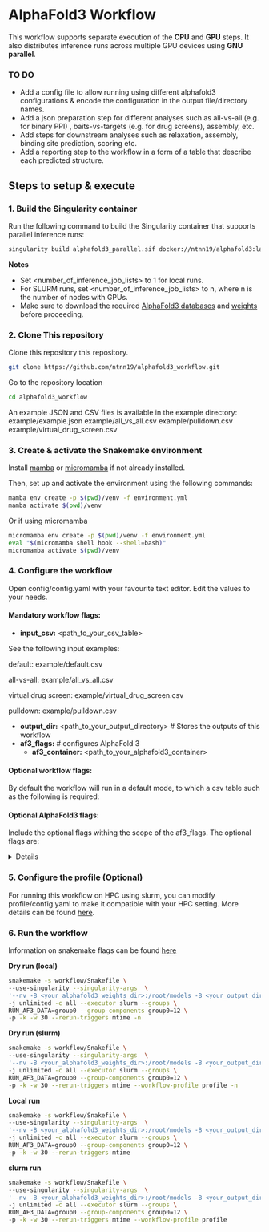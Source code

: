# AlphaFold3 Workflow

This workflow supports separate execution of the **CPU** and **GPU** steps. It also distributes inference runs across multiple GPU devices using **GNU parallel**.


### TO DO
- Add a config file to allow running using different alphafold3 configurations & encode the configuration in the output file/directory names.
- Add a json preparation step for different analyses such as all-vs-all (e.g. for binary PPI) , baits-vs-targets (e.g. for drug screens), assembly, etc.
- Add steps for downstream analyses such as relaxation, assembly, binding site prediction, scoring etc. 
- Add a reporting step to the workflow in a form of a table that describe each predicted structure.


## Steps to setup & execute

### 1. Build the Singularity container

Run the following command to build the Singularity container that supports parallel inference runs:

```bash
singularity build alphafold3_parallel.sif docker://ntnn19/alphafold3:latest_parallel_a100_40gb
```

**Notes**
- Set <number_of_inference_job_lists> to 1 for local runs.
- For SLURM runs, set <number_of_inference_job_lists> to n, where n is the number of nodes with GPUs.
- Make sure to download the required [AlphaFold3 databases](https://github.com/google-deepmind/alphafold3/blob/main/docs/installation.md#obtaining-genetic-databases) and [weights](https://forms.gle/svvpY4u2jsHEwWYS6) before proceeding.

### 2. Clone This repository

Clone this repository this repository.

```bash
git clone https://github.com/ntnn19/alphafold3_workflow.git
```

Go to the repository location
```bash
cd alphafold3_workflow
```

An example JSON and CSV files is available in the example directory:
example/example.json
example/all_vs_all.csv
example/pulldown.csv
example/virtual_drug_screen.csv

### 3. Create & activate the Snakemake environment

Install [mamba](https://github.com/conda-forge/miniforge) or [micromamba](https://mamba.readthedocs.io/en/latest/installation/micromamba-installation.html) if not already installed.

Then, set up and activate the environment using the following commands:

```bash
mamba env create -p $(pwd)/venv -f environment.yml
mamba activate $(pwd)/venv
```

Or if using micromamba

```bash
micromamba env create -p $(pwd)/venv -f environment.yml
eval "$(micromamba shell hook --shell=bash)"
micromamba activate $(pwd)/venv
```
### 4. Configure the workflow
Open config/config.yaml with your favourite text editor.
Edit the values to your needs.
#### Mandatory workflow flags:
-   **input_csv:** <path_to_your_csv_table> 

See the following input examples: 

default: example/default.csv

<script src="https://cdnjs.cloudflare.com/ajax/libs/PapaParse/5.3.2/papaparse.min.js"></script>
<script>
fetch('example/default.csv')
  .then(response => response.text())
  .then(csv => {
    let data = Papa.parse(csv, { header: true }).data;
    let table = '<table border="1"><tr>';
    Object.keys(data[0]).forEach(key => table += `<th>${key}</th>`);
    table += '</tr>';
    data.forEach(row => {
      table += '<tr>';
      Object.values(row).forEach(value => table += `<td>${value}</td>`);
      table += '</tr>';
    });
    table += '</table>';
    document.getElementById('csv-table').innerHTML = table;
  });
</script>
<div id="csv-table"></div>

all-vs-all: example/all_vs_all.csv 

virtual drug screen: example/virtual_drug_screen.csv

pulldown: example/pulldown.csv 

-   **output_dir:** <path_to_your_output_directory> # Stores the outputs of this workflow
-   **af3_flags:** # configures AlphaFold 3
     -   **af3_container:** <path_to_your_alphafold3_container>

#### Optional workflow flags:

By default the workflow will run in a default mode, to which a csv table such as the following is required:


#### Optional AlphaFold3 flags:
Include the optional flags withing the scope of the af3_flags. 
The optional flags are:
<details>

--buckets

--conformer_max_iterations

--flash_attention_implementation

--gpu_device

--hmmalign_binary_path

--hmmbuild_binary_path

--hmmsearch_binary_path

--jackhmmer_binary_path

--jackhmmer_n_cpu

--jax_compilation_cache_dir

--max_template_date

--mgnify_database_path

--nhmmer_binary_path

--nhmmer_n_cpu

--ntrna_database_path

--num_diffusion_samples

--num_recycles

--num_seeds

--pdb_database_path

--rfam_database_path

--rna_central_database_path

--save_embeddings

--seqres_database_path

--small_bfd_database_path

--uniprot_cluster_annot_database_path

--uniref90_database_path
</details>

### 5. Configure the profile (Optional)

For running this workflow on HPC using slurm, you can modify profile/config.yaml to make it compatible with your HPC setting.
More details can be found [here](https://snakemake.github.io/snakemake-plugin-catalog/plugins/executor/slurm.html#using-profiles).

### 6. Run the workflow
Information on snakemake flags can be found [here](https://snakemake.readthedocs.io/en/stable/executing/cli.html#)

**Dry run (local)**
```bash
snakemake -s workflow/Snakefile \
--use-singularity --singularity-args  \
'--nv -B <your_alphafold3_weights_dir>:/root/models -B <your_output_dir>/PREPROCESSING:/root/af_input -B <your_output_dir>:/root/af_output -B <your_alphafold3_databases_dir>:/root/public_databases -B <your_alphafold3_tmp_dir>/tmp:/tmp --env XLA_CLIENT_MEM_FRACTION=3.2' \
-j unlimited -c all --executor slurm --groups \
RUN_AF3_DATA=group0 --group-components group0=12 \
-p -k -w 30 --rerun-triggers mtime -n
```
**Dry run (slurm)**
```bash
snakemake -s workflow/Snakefile \
--use-singularity --singularity-args  \
'--nv -B <your_alphafold3_weights_dir>:/root/models -B <your_output_dir>/PREPROCESSING:/root/af_input -B <your_output_dir>:/root/af_output -B <your_alphafold3_databases_dir>:/root/public_databases -B <your_alphafold3_tmp_dir>/tmp:/tmp --env XLA_CLIENT_MEM_FRACTION=3.2' \
-j unlimited -c all --executor slurm --groups \
RUN_AF3_DATA=group0 --group-components group0=12 \
-p -k -w 30 --rerun-triggers mtime --workflow-profile profile -n
```
**Local run**
```bash
snakemake -s workflow/Snakefile \
--use-singularity --singularity-args  \
'--nv -B <your_alphafold3_weights_dir>:/root/models -B <your_output_dir>/PREPROCESSING:/root/af_input -B <your_output_dir>:/root/af_output -B <your_alphafold3_databases_dir>:/root/public_databases -B <your_alphafold3_tmp_dir>/tmp:/tmp --env XLA_CLIENT_MEM_FRACTION=3.2' \
-j unlimited -c all --executor slurm --groups \
RUN_AF3_DATA=group0 --group-components group0=12 \
-p -k -w 30 --rerun-triggers mtime
```

**slurm run**
```bash
snakemake -s workflow/Snakefile \
--use-singularity --singularity-args  \
'--nv -B <your_alphafold3_weights_dir>:/root/models -B <your_output_dir>/PREPROCESSING:/root/af_input -B <your_output_dir>:/root/af_output -B <your_alphafold3_databases_dir>:/root/public_databases -B <your_alphafold3_tmp_dir>/tmp:/tmp --env XLA_CLIENT_MEM_FRACTION=3.2' \
-j unlimited -c all --executor slurm --groups \
RUN_AF3_DATA=group0 --group-components group0=12 \
-p -k -w 30 --rerun-triggers mtime --workflow-profile profile
```
